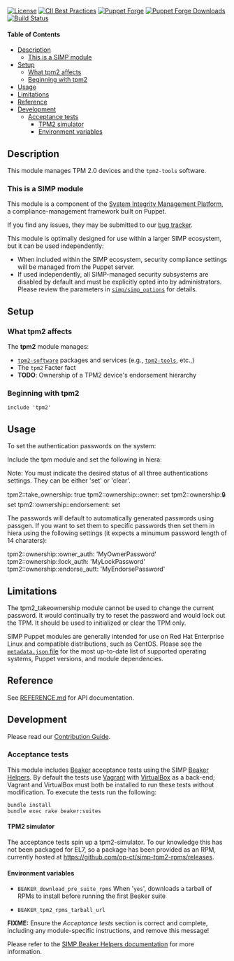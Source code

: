 [![License](https://img.shields.io/:license-apache-blue.svg)](http://www.apache.org/licenses/LICENSE-2.0.html)
[![CII Best Practices](https://bestpractices.coreinfrastructure.org/projects/73/badge)](https://bestpractices.coreinfrastructure.org/projects/73)
[![Puppet Forge](https://img.shields.io/puppetforge/v/simp/tpm2.svg)](https://forge.puppetlabs.com/simp/tpm2)
[![Puppet Forge Downloads](https://img.shields.io/puppetforge/dt/simp/tpm2.svg)](https://forge.puppetlabs.com/simp/tpm2)
[![Build Status](https://travis-ci.org/simp/pupmod-simp-tpm2.svg)](https://travis-ci.org/simp/pupmod-simp-tpm2)

#### Table of Contents

<!-- vim-markdown-toc GFM -->

* [Description](#description)
  * [This is a SIMP module](#this-is-a-simp-module)
* [Setup](#setup)
  * [What tpm2 affects](#what-tpm2-affects)
  * [Beginning with tpm2](#beginning-with-tpm2)
* [Usage](#usage)
* [Limitations](#limitations)
* [Reference](#reference)
* [Development](#development)
  * [Acceptance tests](#acceptance-tests)
    * [TPM2 simulator](#tpm2-simulator)
    * [Environment variables](#environment-variables)

<!-- vim-markdown-toc -->
## Description

This module manages TPM 2.0 devices and the `tpm2-tools` software.

### This is a SIMP module

This module is a component of the [System Integrity Management Platform][simp],
a compliance-management framework built on Puppet.

If you find any issues, they may be submitted to our [bug
tracker][simp-bug-tracker].


This module is optimally designed for use within a larger SIMP ecosystem, but
it can be used independently:

 * When included within the SIMP ecosystem, security compliance settings will
   be managed from the Puppet server.
 * If used independently, all SIMP-managed security subsystems are disabled by
   default and must be explicitly opted into by administrators.  Please review
   the parameters in
   [`simp/simp_options`](https://github.com/simp/pupmod-simp-simp_options) for
   details.

## Setup

### What tpm2 affects

The **tpm2** module manages:

* [`tpm2-software`][tpm2-software] packages and services (e.g., [`tpm2-tools`][tpm2-tools], etc.,)
* The `tpm2` Facter fact
* **TODO**: Ownership of a TPM2 device's endorsement hierarchy


### Beginning with tpm2

```puppet
include 'tpm2'
```

## Usage

To set the authentication passwords on the system:

Include the tpm module and set the following in hiera:

Note: You must indicate the desired status of all three authentications settings.
They can be either 'set' or 'clear'.

tpm2::take_ownership: true
tpm2::ownership::owner: set
tpm2::ownership::lock:  set
tpm2::ownership::endorsement: set

The passwords will default to automatically generated passwords using passgen.  If
you want to set them to specific passwords then set them in hiera using the
following settings (it expects a minumum password length of 14 charaters):

tpm2::ownership::owner_auth: 'MyOwnerPassword'
tpm2::ownership::lock_auth:  'MyLockPassword'
tpm2::ownership::endorse_autt: 'MyEndorsePassword'

## Limitations

The tpm2_takeownership module cannot be used to change the current password. It would
continually try to reset the password and would lock out the TPM.  It should be used
to initialized or clear the TPM only.

SIMP Puppet modules are generally intended for use on Red Hat Enterprise Linux
and compatible distributions, such as CentOS. Please see the
[`metadata.json` file](./metadata.json) for the most up-to-date list of
supported operating systems, Puppet versions, and module dependencies.

## Reference

See [REFERENCE.md](./REFERENCE.md) for API documentation.

## Development

Please read our [Contribution Guide](https://simp.readthedocs.io/en/stable/contributors_guide/index.html).

### Acceptance tests

This module includes [Beaker](https://github.com/puppetlabs/beaker) acceptance
tests using the SIMP [Beaker Helpers](https://github.com/simp/rubygem-simp-beaker-helpers).
By default the tests use [Vagrant](https://www.vagrantup.com/) with
[VirtualBox](https://www.virtualbox.org) as a back-end; Vagrant and VirtualBox
must both be installed to run these tests without modification. To execute the
tests run the following:

```shell
bundle install
bundle exec rake beaker:suites
```

#### TPM2 simulator

The acceptance tests spin up a tpm2-simulator.  To our knowledge this has not
been packaged for EL7, so a package has been provided as an RPM, currently
hosted at https://github.com/op-ct/simp-tpm2-rpms/releases.


#### Environment variables


* `BEAKER_download_pre_suite_rpms` When '`yes`', downloads a tarball of RPMs to install before running the first Beaker suite

* `BEAKER_tpm2_rpms_tarball_url`

**FIXME:** Ensure the *Acceptance tests* section is correct and complete, including any module-specific instructions, and remove this message!

Please refer to the [SIMP Beaker Helpers documentation](https://github.com/simp/rubygem-simp-beaker-helpers/blob/master/README.md)
for more information.

[simp]: https://simp-project.com
[simp-bug-tracker]: https://simp-project.atlassian.net/
[tpm2-tools]: https://github.com/tpm2-software/tpm2-toolso
[tpm2-software]: https://github.com/tpm2-software/

